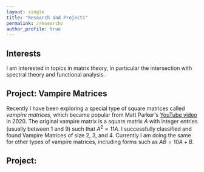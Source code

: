```yaml
---
layout: single
title: "Research and Projects"
permalink: /research/
author_profile: true
---
```


## Interests

I am interested in topics in matrix theory, in particular the intersection with spectral theory and functional analysis. 

## Project: Vampire Matrices

Recently I have been exploring a special type of square matrices called <i>vampire matrices</i>, which became popular from Matt Parker's [YouTube video](https://www.youtube.com/watch?v=9nogAYHmnNw) in 2020. The original vampire matrix is a square matrix $A$ with integer entries (usually between $1$ and $9$) such that $A^2=11A$. I successfully classified and found Vampire Matrices of size 2, 3, and 4. Currently I am doing the same for other types of vampire matrices, including forms such as $AB=10A+B$.

## Project: 